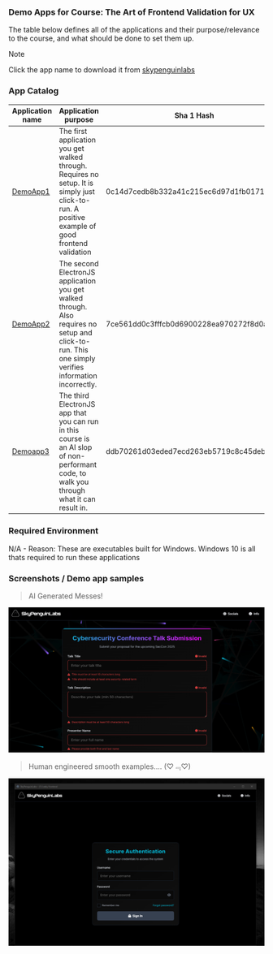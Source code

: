 ### Demo Apps for Course: The Art of Frontend Validation for UX

The table below defines all of the applications and their purpose/relevance to the course, and what should be done to set them up.

> [!NOTE]
> Click the app name to download it from [skypenguinlabs](https://skypenguinlabs.wtf)

### App Catalog 

| Application name | Application purpose | Sha 1 Hash |
| ---------------- | ------------------- | ---------------- | 
| [DemoApp1](https://skypenguinlabs.wtf/DownloadableCourseApps/PRGC3/App1/App1.exe) | The first application you get walked through. Requires no setup. It is simply just click-to-run. A positive example of good frontend validation | 0c14d7cedb8b332a41c215ec6d97d1fb0171739b |
| [DemoApp2](https://skypenguinlabs.wtf/DownloadableCourseApps/PRGC3/App2/App2.exe) | The second ElectronJS application you get walked through. Also requires no setup and click-to-run. This one simply verifies information incorrectly. | 7ce561dd0c3fffcb0d6900228ea970272f8d0af4 |
| [Demoapp3](https://skypenguinlabs.wtf/DownloadableCourseApps/PRGC3/App3/App3.exe) | The third ElectronJS app that you can run in this course is an AI slop of  non-performant code, to walk you through what it can result in. | ddb70261d03eded7ecd263eb5719c8c45deb8ac1 | 

### Required Environment

N/A - Reason: These are executables built for Windows. Windows 10 is all thats required to run these applications

### Screenshots / Demo app samples 

> AI Generated Messes!


![SPL VPN Skeleton Demo 2](./Assets/FrontendDemo2.png)


> Human engineered smooth examples.... (♡﹃♡)


![SPL VPN Skeleton Demo 2](./Assets/FrontendDemo1.png)
